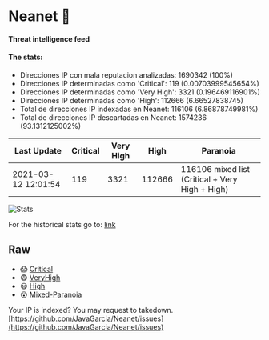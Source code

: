 # Neanet :hocho:
#### Threat intelligence feed
#### The stats:

- Direcciones IP con mala reputacion analizadas: 1690342 (100%)
- Direcciones IP determinadas como 'Critical':  119 (0.00703999545654%)
- Direcciones IP determinadas como 'Very High':  3321 (0.196469116901%)
- Direcciones IP determinadas como 'High':  112666 (6.66527838745)
- Total de direcciones IP indexadas en Neanet:  116106 (6.86878749981%)
- Total de direcciones IP descartadas en Neanet:  1574236 (93.1312125002%)

| Last Update | Critical | Very High | High | Paranoia |
| --- | --- | --- | --- | --- |
| 2021-03-12 12:01:54 | 119 | 3321 | 112666 | 116106 mixed list (Critical + Very High + High)|

![Stats](https://docs.google.com/spreadsheets/d/e/2PACX-1vSnaNMIXVabIpDJjufMlzH7poXnshF3mgd8Is1g9ytUEzVsP5my4Trn8f-xkoLLQ38xpL3HtmUexLo6/pubchart?oid=501124687&format=image)

For the historical stats go to: [link](/stats.csv)
## Raw
- :scream: [Critical](https://raw.githubusercontent.com/JavaGarcia/Neanet/master/blacklists/neanet_critical.txt)
- :fearful: [VeryHigh](https://raw.githubusercontent.com/JavaGarcia/Neanet/master/blacklists/neanet_veryHigh.txtt)
- :frowning: [High](https://raw.githubusercontent.com/JavaGarcia/Neanet/master/blacklists/neanet_high.txt)
- :dizzy_face: [Mixed-Paranoia](https://raw.githubusercontent.com/JavaGarcia/Neanet/master/blacklists/neanet_all.txt)


Your IP is indexed? You may request to takedown. [https://github.com/JavaGarcia/Neanet/issues](https://github.com/JavaGarcia/Neanet/issues)









































































































































































































































































































































































































































































































































































































































































































































































































































































































































































































































































































































































































































































































































































































































































































































































































































































































































































































































































































































































































































































































































































































































































































































































































































































































































































































































































































































































































































































































































































































































































































































































































































































































































































































































































































































































































































































































































































































































































































































































































































































































































































































































































































































































































































































































































































































































































































































































































































































































































































































